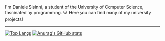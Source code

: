 I'm Daniele Sisinni, a student of the University of Computer Science, fascinated by programming. 💻
Here you can find many of my university projects!
<hr/>

[![Top Langs](https://github-readme-stats.vercel.app/api/top-langs/?username=danielesisinni&theme=onedark&show_icons=true&hide_border=true&langs_count=3)](https://github.com/danielesisinni/github-readme-stats)
[![Anurag's GitHub stats](https://github-readme-stats.vercel.app/api?username=danielesisinni&show_icons=true&include_all_commits=true&count_private=true&theme=onedark&hide_border=true)](https://github.com/danielesisinni/github-readme-stats)
